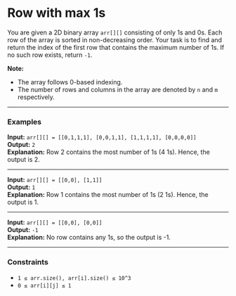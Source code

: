 # Row with max 1s

You are given a 2D binary array `arr[][]` consisting of only 1s and 0s. Each row of the array is sorted in non-decreasing order. Your task is to find and return the index of the first row that contains the maximum number of 1s. If no such row exists, return `-1`.

**Note:**

- The array follows 0-based indexing.
- The number of rows and columns in the array are denoted by `n` and `m` respectively.

---

### Examples

**Input:** `arr[][] = [[0,1,1,1], [0,0,1,1], [1,1,1,1], [0,0,0,0]]`  
**Output:** `2`  
**Explanation:** Row 2 contains the most number of 1s (4 1s). Hence, the output is 2.

---

**Input:** `arr[][] = [[0,0], [1,1]]`  
**Output:** `1`  
**Explanation:** Row 1 contains the most number of 1s (2 1s). Hence, the output is 1.

---

**Input:** `arr[][] = [[0,0], [0,0]]`  
**Output:** `-1`  
**Explanation:** No row contains any 1s, so the output is -1.

---

### Constraints

- `1 ≤ arr.size(), arr[i].size() ≤ 10^3`
- `0 ≤ arr[i][j] ≤ 1`
